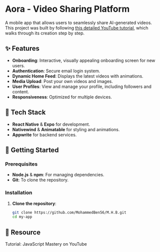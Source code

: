 # Aora - Video Sharing Platform

A mobile app that allows users to seamlessly share AI-generated videos. This project was built by following [this detailed YouTube tutorial](https://youtu.be/ZBCUegTZF7M?si=oi-Lp1zBV1r7b2bK), which walks through its creation step by step.

## ✨ Features
- **Onboarding**: Interactive, visually appealing onboarding screen for new users.
- **Authentication**: Secure email login system.
- **Dynamic Home Feed**: Displays the latest videos with animations.
- **Media Upload**: Post your own videos and images.
- **User Profiles**: View and manage your profile, including followers and content.
- **Responsiveness**: Optimized for multiple devices.

## 🚀 Tech Stack
- **React Native** & **Expo** for development.
- **Nativewind** & **Animatable** for styling and animations.
- **Appwrite** for backend services.

## 🔧 Getting Started

### Prerequisites
- **Node.js** & **npm**: For managing dependencies.
- **Git**: To clone the repository.

### Installation
1. **Clone the repository**:
   ```sh
   git clone https://github.com/MohammedBen56/M.H.B.git
   cd my-app
## 🔗 Resource
Tutorial: JavaScript Mastery on YouTube
